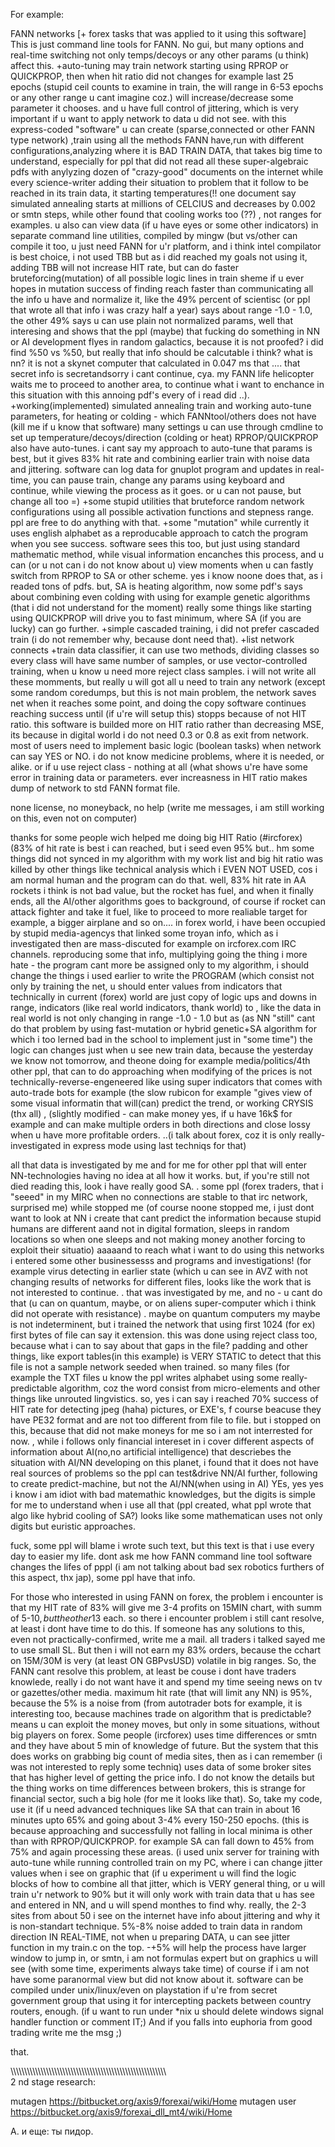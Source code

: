 For example:


FANN networks [+ forex tasks that was applied to it using this software]
This is just command line tools for FANN. No gui, but many options and real-time switching not only temps/decoys or any other params (u think) affect this. 
+auto-tuning may train network starting using RPROP or QUICKPROP, then when hit ratio did not changes for example last 25 epochs (stupid ceil counts to examine in train, the will range in 6-53 epochs or any other range u cant imagine coz.) will increase/decrease some parameter it chooses. and u have full control of jittering, which is very important if u want to apply network to data u did not see. 
with this express-coded "software" u can create (sparse,connected or other FANN type network) ,train using all the methods FANN have,run with different configurations,analyzing where it is BAD TRAIN DATA, that takes big time to understand, especially for ppl that did not read all these super-algebraic pdfs with anylyzing dozen of "crazy-good" documents on the internet while every science-writer adding their situation to problem that it follow to be reached in its train data, it starting temperatures(!! one document say simulated annealing starts at millions of CELCIUS and decreases by 0.002 or smtn steps, while other found that cooling works too (??) , not ranges for examples. 
u also can view data (if u have eyes or some other indicators) in separate command line utilities, compiled by mingw (but vs/other can compile it too, u just need FANN for u'r platform, and i think intel compilator is best choice, i not used TBB but as i did reached my goals not using it, adding TBB will not increase HIT rate, but can do faster bruteforcing(mutation) of all possible logic lines in train sheme if u ever hopes in mutation success of finding reach faster than communicating all the info u have and normalize it, like the 49% percent of scientisc (or ppl that wrote all that info i was crazy half a year) says about range -1.0 - 1.0, the other 49% says u can use plain not normalized params, well that interesing and shows that the ppl (maybe) that fucking do something in NN or AI development flyes in random galactics, because it is not proofed? i did find %50 vs %50, but really that info should be calcutable i think? what is nn? it is not a skynet computer that calculated in 0.047 ms that .... that secret info is secretandsorry i cant continue, cya. my FANN life helicopter waits me to proceed to another area, to continue what i want to enchance in this situation with this annoing pdf's every of i read did ..). 
+working(implemented) simulated annealing train and working auto-tune parameters, for heating or colding - which FANNtool/others does  not have (kill me if u know that software)
many settings u can use through cmdline to set up temperature/decoys/direction (colding or heat) 
RPROP/QUICKPROP also have auto-tunes. i cant say my approach to auto-tune that params is best, but it gives 83% hit rate and combining earlier train with noise data and jittering. 
software can log data for gnuplot program and updates in real-time, you can pause train, change any params using keyboard and continue, while viewing the process as it goes. or u can not pause, but change all too =)
+some stupid utilities that bruteforce random network configurations using all possible activation functions and stepness range.
ppl are free to do anything with that.
+some "mutation" while currently it uses english alphabet as a reproducable approach to catch the program when you see success.
software sees this too, but just using standard mathematic method, while visual information encanches this process, and u can
(or u not can i do not know about u) view moments when u can fastly switch from RPROP to SA or other scheme.
yes i know noone does that, as i readed tons of pdfs. but, SA is heating algorithm, now some pdf's says about combining even colding with using for example genetic algorithms (that i did not understand for the moment)
really some things like starting using QUICKPROP will drive you to fast minimum, where SA (if you are lucky) can go further.
+simple cascaded training, i did not prefer cascaded train (i do not remember why, because dont need that).
+list network connects
+train data classifier, it can use two methods, dividing classes so every class will have same number of samples, or use vector-controlled training, when u know u need more reject class samples. 
i will not write all these momments, but really u will got all u need to train any network
(except some random coredumps, but this is not main problem, the network saves net when it reaches some point,
and doing the copy software continues reaching success until (if u're will setup this) stopps because of not HIT ratio. 
this software is builded more on HIT ratio rather than decreasing MSE, its because in digital world i do not need 0.3 or 0.8 as exit from network. 
most of users need to implement basic logic (boolean tasks) when network can say YES or NO. i do not know medicine problems, where it is needed, or alike.
or if u use reject class - nothing at all (what shows u're have some error in training data or parameters.
ever increasness in HIT ratio makes dump of network to std FANN format file.


none license, no moneyback, no help (write me messages, i am still working on this, even not on computer)


thanks for some people wich helped me doing big HIT Ratio (#ircforex) (83% of hit rate is best i can reached, but i seed even 95% but.. hm some things did not synced in my algorithm with my work list and big hit ratio was killed by other things like technical analysis which i EVEN NOT USED, cos i am normal human and the program can do that.
well, 83% hit rate in AA rockets i think is not bad value, but the rocket has fuel, and when it finally ends, all the AI/other algorithms goes to background, of course if rocket can attack fighter and take it fuel, like to proceed to more realiable target for example, a bigger airplane and so on....
in forex world, i have been occupied by stupid media-agencys that linked some troyan info, which as i investigated then are mass-discuted for example on ircforex.com IRC channels. reproducing some that info, multiplying going the thing i more hate - the program cant more be assigned only to my algorithm, i should change the things i used earlier to write the PROGRAM (which consist not only by training the net, u should enter values from indicators that technically in current (forex) world are just copy of logic ups and downs in range, indicators (like real world indicators, thank world) to 
, like the data in real world is not only changing in range -1.0 - 1.0 but as (as NN "still" cant do that problem by using fast-mutation or hybrid genetic+SA algorithm for which i too lerned bad in the school to implement just in "some time")
the logic can changes just when u see new train data, because the yesterday we know not tomorrow, and theone doing for example media/politics/4th other ppl, that can to do approaching when modifying of the prices is not technically-reverse-engeneered like using super indicators that comes with auto-trade bots for example (the slow rubicon for example "gives view of some visual informatin that will(can) predict the trend, or working CRYSIS (thx all) , (slightly modified - can make money yes, if u have 16k$ for example and can make multiple orders in both directions and close lossy when u have more profitable orders. ..(i talk about forex, coz it is only really-investigated in express mode using last techniqs for that)



all that data is investigated by me and for me for other ppl that will enter NN-technologies having no idea at all how it works.
but, if you're still not died reading this, look i have really good SA.
.
 some ppl (forex traders, that i "seeed" in my MIRC when no connections are stable to that irc network, surprised me) while stopped me (of course noone stopped me, i just dont want to look at NN i create that cant predict the information because stupid humans are different aand not in digital formation, sleeps in random locations so when one sleeps and not making money another forcing to exploit their situatio) 
 aaaaand to reach what i want to do using this networks i entered some other businessesss and programs and investigations! (for example virus detecting in earlier state (which u can see in AVZ with not changing results of networks for different files, looks like the work that is not interested to continue. . that was investigated by me, and no - u cant do that (u can on quantum, maybe, or on aliens super-computer which i think did not operate with resistance) . maybe on quantum computers my maybe is not indeterminent, but i trained the network that using first 1024 (for ex) first bytes of file can say it extension. this was done using reject class too, because what i can to say about that gaps in the file? padding and other things, like export tables(in this example) is VERY STATIC to detect that this file is not a sample network seeded when trained.
 so many files (for example the TXT files u know the ppl writes alphabet using some really-predictable algorithm, coz the word consist from micro-elements and other things like unrouted lingvistics. so, yes i can say i reached 70% success of HIT rate for detecting 
 jpeg (haha) pictures, or EXE's, f course beacuse they have PE32 format and are not too different from file to file. but i stopped on this, because that did not make moneys for me so i am not interrested for now. , while i follows only financial intereset in i cover different aspects of information about AI(no,no artificial intelligence) that descriebes the situation with AI/NN developing on this planet, i found that it does not have real sources of problems so the ppl can test&drive NN/AI further, following to create predict-machine, but not the AI/NN(when using in AI) YEs, yes yes i know i am idiot with bad matemathic knowledges, but the digits is simple for me to understand when i use all that (ppl created, what ppl wrote that algo like hybrid cooling of SA?) looks like some mathematican uses not only digits but euristic approaches.
 
 fuck, some ppl will blame i wrote such text, but this text is that i use every day to easier my life. dont ask me how FANN command line tool software changes the lifes of pppl (i am not talking about bad sex robotics furthers of this aspect, thx jap), some ppl have that info. 
 
 For those who interested in using FANN on forex, the problem i encounter is that my HIT rate of 83% will give me 3-4 profits  on 15MIN chart, with summ of 5-10$, but the other 13% will(can) be 2-3 losses with sum of 15$ each. so there i encounter problem i still cant resolve, at least i dont have time to do this. If someone has any solutions to this, even not practically-confirmed, write me a mail. all traders i talked sayed me to use small SL. But then i will not earn my 83% orders, because the cchart on 15M/30M is very (at least ON GBPvsUSD) volatile in big ranges. So, the FANN cant resolve this problem, at least be couse i dont have traders knowlede, really i do not want have it and spend my time seeing news on tv or gazettes/other media. maximum hit rate (that will limit any NN) is 95%, because the 5% is a noise from (from autotrader bots for example, it is interesting too, because machines trade on algorithm that is predictable? means u can exploit the money moves, but only in some situations, without big players on forex. Some people (ircforex) uses time differences or smtn and they have about 5 min of knowledge of future. But the system that this does works on grabbing big count of media sites, then as i can remember (i was not interested to reply some techniq) uses data of some broker sites that has higher level of getting the price info. I do not know the details but the thing works on time differences between brokers, this is strange for financial sector, such a big hole (for me it looks like that). So, take my code, use it (if u need advanced techniques like SA that can train in about 16 minutes upto 65% and going about 3-4% every 150-250 epochs. (this is because approaching and successfully not falling in local minima is other than with RPROP/QUICKPROP. for example SA can fall down to 45% from 75% and again processing these areas. (i used unix server for training with auto-tune while running controlled train on my PC, where i can change jitter values when i see on graphic that (if u experiment u will find the logic blocks of how to combine all that jitter, which is VERY general thing, or u will train u'r network to 90% but it will only work with train data that u has see and entered in NN, and u will spend monthes to find why. really, the 2-3 sites from about 50 i see on the internet have info about jittering and why it is non-standart technique. 5%-8% noise added to train data in random direction IN REAL-TIME, not when u preparing DATA, u can see jitter function in my train.c on the top. -+5% will help the process have larger window to jump in, or smtn, i am not formulas expert but on graphics u will see (with some time, experiments always take time) of course if i am not have some paranormal view but did not know about it.
software can be compiled under unix/linux/even on playstation if u're from secret government group that using it for intercepting packets between country routers, enough. 
(if u want to run under *nix u should delete windows signal handler function or comment IT;) And if you falls into euphoria from good trading write me the msg  ;)

 
 that.

\\\\\\\\\\\\\\\\\\\\\\\\\\\\\\\\\\\\\\\\\\\\\\\\\\\\\\\\\\\\\\\\\\\\\\\\\\\\\\\\\\\\\\\\\\\\\\\\\\\\\\\\\\\\\\\\\\\
2 nd stage research:

mutagen https://bitbucket.org/axis9/forexai/wiki/Home
mutagen user https://bitbucket.org/axis9/forexai_dll_mt4/wiki/Home





А. и еще:
ты пидор.
